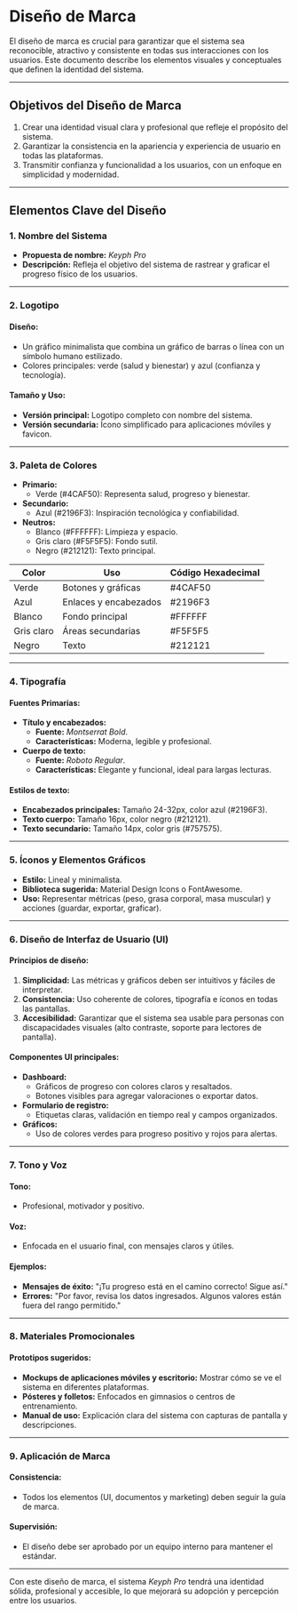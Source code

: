 # Diseño de Marca

El diseño de marca es crucial para garantizar que el sistema sea reconocible, atractivo y consistente en todas sus interacciones con los usuarios. Este documento describe los elementos visuales y conceptuales que definen la identidad del sistema.

---

## **Objetivos del Diseño de Marca**

1. Crear una identidad visual clara y profesional que refleje el propósito del sistema.
2. Garantizar la consistencia en la apariencia y experiencia de usuario en todas las plataformas.
3. Transmitir confianza y funcionalidad a los usuarios, con un enfoque en simplicidad y modernidad.

---

## **Elementos Clave del Diseño**

### 1. **Nombre del Sistema**

- **Propuesta de nombre:** *Keyph Pro*
- **Descripción:** Refleja el objetivo del sistema de rastrear y graficar el progreso físico de los usuarios.

---

### 2. **Logotipo**

#### **Diseño:**

- Un gráfico minimalista que combina un gráfico de barras o línea con un símbolo humano estilizado.
- Colores principales: verde (salud y bienestar) y azul (confianza y tecnología).

#### **Tamaño y Uso:**

- **Versión principal:** Logotipo completo con nombre del sistema.
- **Versión secundaria:** Ícono simplificado para aplicaciones móviles y favicon.

---

### 3. **Paleta de Colores**

- **Primario:**  
  - Verde (#4CAF50): Representa salud, progreso y bienestar.
- **Secundario:**  
  - Azul (#2196F3): Inspiración tecnológica y confiabilidad.
- **Neutros:**  
  - Blanco (#FFFFFF): Limpieza y espacio.
  - Gris claro (#F5F5F5): Fondo sutil.
  - Negro (#212121): Texto principal.

| Color       | Uso                    | Código Hexadecimal |
|-------------|------------------------|--------------------|
| Verde       | Botones y gráficas     | #4CAF50            |
| Azul        | Enlaces y encabezados  | #2196F3            |
| Blanco      | Fondo principal        | #FFFFFF            |
| Gris claro  | Áreas secundarias      | #F5F5F5            |
| Negro       | Texto                  | #212121            |

---

### 4. **Tipografía**

#### **Fuentes Primarias:**

- **Título y encabezados:** 
  - **Fuente:** *Montserrat Bold*.
  - **Características:** Moderna, legible y profesional.
- **Cuerpo de texto:**
  - **Fuente:** *Roboto Regular*.
  - **Características:** Elegante y funcional, ideal para largas lecturas.

#### **Estilos de texto:**

- **Encabezados principales:** Tamaño 24-32px, color azul (#2196F3).
- **Texto cuerpo:** Tamaño 16px, color negro (#212121).
- **Texto secundario:** Tamaño 14px, color gris (#757575).

---

### 5. **Íconos y Elementos Gráficos**

- **Estilo:** Lineal y minimalista.
- **Biblioteca sugerida:** Material Design Icons o FontAwesome.
- **Uso:** Representar métricas (peso, grasa corporal, masa muscular) y acciones (guardar, exportar, graficar).

---

### 6. **Diseño de Interfaz de Usuario (UI)**

#### **Principios de diseño:**

1. **Simplicidad:** Las métricas y gráficos deben ser intuitivos y fáciles de interpretar.
2. **Consistencia:** Uso coherente de colores, tipografía e íconos en todas las pantallas.
3. **Accesibilidad:** Garantizar que el sistema sea usable para personas con discapacidades visuales (alto contraste, soporte para lectores de pantalla).

#### **Componentes UI principales:**

- **Dashboard:** 
  - Gráficos de progreso con colores claros y resaltados.
  - Botones visibles para agregar valoraciones o exportar datos.
- **Formulario de registro:** 
  - Etiquetas claras, validación en tiempo real y campos organizados.
- **Gráficos:** 
  - Uso de colores verdes para progreso positivo y rojos para alertas.

---

### 7. **Tono y Voz**

#### **Tono:**

- Profesional, motivador y positivo.

#### **Voz:**

- Enfocada en el usuario final, con mensajes claros y útiles.

#### **Ejemplos:**

- **Mensajes de éxito:** "¡Tu progreso está en el camino correcto! Sigue así."
- **Errores:** "Por favor, revisa los datos ingresados. Algunos valores están fuera del rango permitido."

---

### 8. **Materiales Promocionales**

#### **Prototipos sugeridos:**

- **Mockups de aplicaciones móviles y escritorio:** Mostrar cómo se ve el sistema en diferentes plataformas.
- **Pósteres y folletos:** Enfocados en gimnasios o centros de entrenamiento.
- **Manual de uso:** Explicación clara del sistema con capturas de pantalla y descripciones.

---

### 9. **Aplicación de Marca**

#### **Consistencia:**

- Todos los elementos (UI, documentos y marketing) deben seguir la guía de marca.
  
#### **Supervisión:**

- El diseño debe ser aprobado por un equipo interno para mantener el estándar.

---

Con este diseño de marca, el sistema *Keyph Pro* tendrá una identidad sólida, profesional y accesible, lo que mejorará su adopción y percepción entre los usuarios.